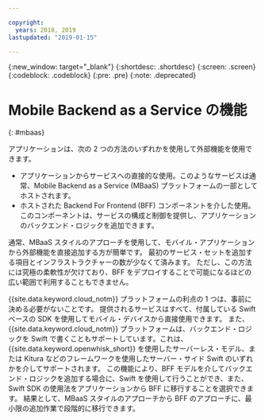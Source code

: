 ```yaml
---

copyright:
  years: 2018, 2019
lastupdated: "2019-01-15"

---
```


{:new_window: target="_blank"}
{:shortdesc: .shortdesc}
{:screen: .screen}
{:codeblock: .codeblock}
{:pre: .pre}
{:note: .deprecated}

# Mobile Backend as a Service の機能
{: #mbaas}

アプリケーションは、次の 2 つの方法のいずれかを使用して外部機能を使用できます。
* アプリケーションからサービスへの直接的な使用。このようなサービスは通常、Mobile Backend as a Service (MBaaS) プラットフォームの一部としてホストされます。
* ホストされた Backend For Frontend (BFF) コンポーネントを介した使用。このコンポーネントは、サービスの構成と制御を提供し、アプリケーションのバックエンド・ロジックを追加できます。

通常、MBaaS スタイルのアプローチを使用して、モバイル・アプリケーションから外部機能を直接追加する方が簡単です。 最初のサービス・セットを追加する項目とインフラストラクチャーの数が少なくて済みます。 ただし、この方法には究極の柔軟性が欠けており、BFF をデプロイすることで可能になるほどの広い範囲で利用することもできません。

{{site.data.keyword.cloud_notm}} プラットフォームの利点の 1 つは、事前に決める必要がないことです。 提供されるサービスはすべて、付属している Swift ベースの SDK を使用してモバイル・デバイスから直接使用できます。 また、{{site.data.keyword.cloud_notm}} プラットフォームは、バックエンド・ロジックを Swift で書くこともサポートしています。これは、{{site.data.keyword.openwhisk_short}} を使用したサーバーレス・モデル、または Kitura などのフレームワークを使用したサーバー・サイド Swift のいずれかを介してサポートされます。 この機能により、BFF モデルを介してバックエンド・ロジックを追加する場合に、Swift を使用して行うことができ、また、Swift SDK の使用法をアプリケーションから BFF に移行することを選択できます。 結果として、MBaaS スタイルのアプローチから BFF のアプローチに、最小限の追加作業で段階的に移行できます。
